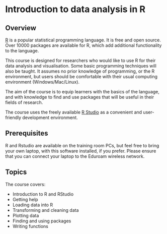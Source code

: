 # Introduction to data analysis in R

## Overview

[R](http://www.r-project.org/) is a popular statistical programming language.  It is free and open source. Over 10000 packages are available for R, which add additional functionality to the language.

 This course is designed for researchers who would like to use R for their data analysis and visualisation. Some basic programming techniques will also be taught.  It assumes no prior knowledge of programming, or the R environment, but users should be comfortable with their usual computing environment (Windows/Mac/Linux). 

The aim of the course is to equip learners with the basics of the language, and with knowledge to find and use packages that will be useful in their fields of research.

The course uses the freely available [R Studio](http://www.rstudio.com) as a convenient and user-friendly development environment.

## Prerequisites
R and Rstudio are available on the training room PCs, but feel free to bring your own laptop, with this software installed, if you prefer.  Please ensure that you can connect your laptop to the Eduroam wireless network.

## Topics

The course covers:

* Introduction to R and RStudio
* Getting help
* Loading data into R
* Transforming and cleaning data
* Plotting data
* Finding and using packages
* Writing functions

